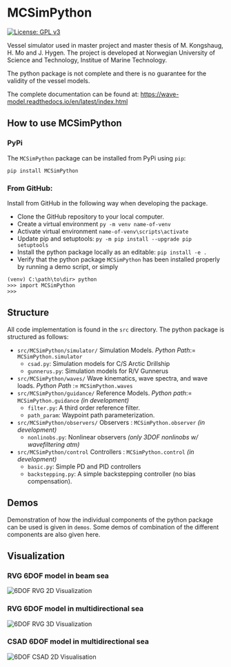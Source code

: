 # MCSimPython

[![License: GPL v3](https://img.shields.io/badge/License-GPLv3-blue.svg)](https://www.gnu.org/licenses/gpl-3.0)    

Vessel simulator used in master project and master thesis of M. Kongshaug, H. Mo and J. Hygen. The project is developed at Norwegian University of Science and Technology, Institue of Marine Technology. 

The python package is not complete and there is no guarantee for the validity of the vessel models.

The complete documentation can be found at: https://wave-model.readthedocs.io/en/latest/index.html

## How to use MCSimPython

### PyPi
The `MCSimPython` package can be installed from PyPi using `pip`:

`pip install MCSimPython`

### From GitHub:
Install from GitHub in the following way when developing the package.
- Clone the GitHub repository to your local computer.
- Create a virtual environment `py -m venv name-of-venv`
- Activate virtual environment `name-of-venv\scripts\activate`
- Update pip and setuptools: `py -m pip install --upgrade pip setuptools`
- Install the python package locally as an editable: `pip install -e .`
- Verify that the python package `MCSimPython` has been installed properly by running a demo script, or simply
```
(venv) C:\path\to\dir> python
>>> import MCSimPython
>>>
```

## Structure
All code implementation is found in the `src` directory. The python package is structured as follows:

- `src/MCSimPython/simulator/` Simulation Models. *Python Path*:= `MCSimPython.simulator`
    - `csad.py`: Simulation models for C/S Arctic Drillship
    - `gunnerus.py`: Simulation models for R/V Gunnerus
- `src/MCSimPython/waves/` Wave kinematics, wave spectra, and wave loads. *Python Path* := `MCSimPython.waves`
- `src/MCSimPython/guidance/` Reference Models. *Python path*:= `MCSimPython.guidance` *(in development)*
    - `filter.py`: A third order reference filter.
    - `path_param`: Waypoint path parameterization.
- `src/MCSimPython/observers/` Observers : `MCSimPython.observer` *(in development)*
    - `nonlinobs.py`: Nonlinear observers *(only 3DOF nonlinobs w/ wavefiltering atm)*
- `src/MCSimPython/control` Controllers : `MCSimPython.control` *(in development)*
    - `basic.py`: Simple PD and PID controllers
    - `backstepping.py`: A simple backstepping controller (no bias compensation).


## Demos

Demonstration of how the individual components of the python package can be used is given in `demos`. Some demos of combination of the different components are also given here. 

## Visualization

### RVG 6DOF model in beam sea
![6DOF RVG 2D Visualization](https://github.com/janerikhy/Wave-Model/blob/main/demos/animations/wave_motion1d.gif)

### RVG 6DOF model in multidirectional sea
![6DOF RVG 3D Visualization](https://github.com/janerikhy/Wave-Model/blob/main/demos/animations/vessel_motion3d__rvg2.gif)


### CSAD 6DOF model in multidirectional sea
![6DOF CSAD 2D Visualisation](https://github.com/janerikhy/Wave-Model/blob/main/demos/animations/vessel_motion3d_22.gif)

